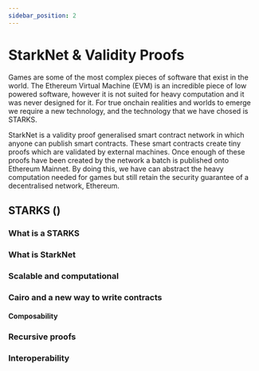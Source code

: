 ```yaml
---
sidebar_position: 2
---
```


# StarkNet & Validity Proofs

Games are some of the most complex pieces of software that exist in the world. The Ethereum Virtual Machine (EVM) is an incredible piece of low powered software, however it is not suited for heavy computation and it was never designed for it. For true onchain realities and worlds to emerge we require a new technology, and the technology that we have chosed is STARKS.

StarkNet is a validity proof generalised smart contract network in which anyone can publish smart contracts. These smart contracts create tiny proofs which are validated by external machines. Once enough of these proofs have been created by the network a batch is published onto Ethereum Mainnet. By doing this, we have can abstract the heavy computation needed for games but still retain the security guarantee of a decentralised network, Ethereum.


## STARKS ()

### What is a STARKS

### What is StarkNet 

### Scalable and computational 

### Cairo and a new way to write contracts

#### Composability

### Recursive proofs

### Interoperability